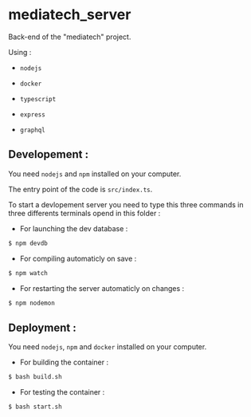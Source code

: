 # mediatech_server

Back-end of the "mediatech" project.

Using :

- `nodejs`

- `docker`

- `typescript`

- `express`

- `graphql`

## Developement :

You need `nodejs` and `npm` installed on your computer.

The entry point of the code is `src/index.ts`.

To start a devlopement server you need to type this three commands in three differents terminals opend in this folder :

- For launching the dev database :

```sh
$ npm devdb
```

- For compiling automaticly on save :

```sh
$ npm watch
```

- For restarting the server automaticly on changes :

```sh
$ npm nodemon
```

## Deployment :

You need `nodejs`, `npm` and `docker` installed on your computer.

- For building the container :

```sh
$ bash build.sh
```

- For testing the container :

```
$ bash start.sh
```
